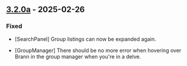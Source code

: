 ## [3.2.0a](https://github.com/NintendoLink07/MythicIOGrabber/releases/tag/3.2.0a) - 2025-02-26

### Fixed

- [SearchPanel] Group listings can now be expanded again.

- [GroupManager] There should be no more error when hovering over Brann in the group manager when you're in a delve.